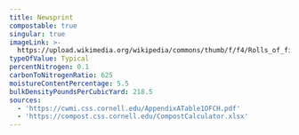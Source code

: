 ```yaml
---
title: Newsprint
compostable: true
singular: true
imageLink: >-
  https://upload.wikimedia.org/wikipedia/commons/thumb/f/f4/Rolls_of_finished_newsprint_at_Macmillan-Bloedel_Ltd_in_the_Fraser_River_Valley%2C_British_Columbia%2C_Canada.JPG/640px-Rolls_of_finished_newsprint_at_Macmillan-Bloedel_Ltd_in_the_Fraser_River_Valley%2C_British_Columbia%2C_Canada.JPG
typeOfValue: Typical
percentNitrogen: 0.1
carbonToNitrogenRatio: 625
moistureContentPercentage: 5.5
bulkDensityPoundsPerCubicYard: 218.5
sources:
  - 'https://cwmi.css.cornell.edu/AppendixATable1OFCH.pdf'
  - 'https://compost.css.cornell.edu/CompostCalculator.xlsx'
---
```


